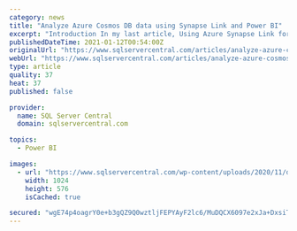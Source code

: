 ```yaml
---
category: news
title: "Analyze Azure Cosmos DB data using Synapse Link and Power BI"
excerpt: "Introduction In my last article, Using Azure Synapse Link for Azure Cosmos DB , I discussed creating the Synapse Link to query data present in Azure"
publishedDateTime: 2021-01-12T00:54:00Z
originalUrl: "https://www.sqlservercentral.com/articles/analyze-azure-cosmos-db-data-using-synapse-link-and-power-bi"
webUrl: "https://www.sqlservercentral.com/articles/analyze-azure-cosmos-db-data-using-synapse-link-and-power-bi"
type: article
quality: 37
heat: 37
published: false

provider:
  name: SQL Server Central
  domain: sqlservercentral.com

topics:
  - Power BI

images:
  - url: "https://www.sqlservercentral.com/wp-content/uploads/2020/11/downloadbi-1024x576.png"
    width: 1024
    height: 576
    isCached: true

secured: "wgE74p4oagrY0e+b3gQZ9Q0wztljFEPYAyF2lc6/MuDQCX6097e2xJa+DxsiTbNIdmtGepezlqg4O9oRhH1ZmZyDXF5LldYWvMPS5eSrj5zz+4hntWhuqE8vrfWWzzXys1fAWfhb26/vcQLqGA+5C6FzzHv1cYgfbcanuAeWa6wGRIPzN3qRcRQszhv4+WKaR+7adAqIK6qTW67S/3G6Kd1iXIXBL0YF955sdIDLFIMhjDTKKiE11FSa+eONfTzNncrLYtbp3hZlA0430oJoLmvFfjzwphqDa2gn9+ehb4kxV0pbj74bFH8IvhRufWqeUonm+QQkr5wbDiwlIDwC1flJrCB14dMsK64VH2y71tU=;qE3BUvMENXBaQ4+ANcJqrQ=="
---
```


